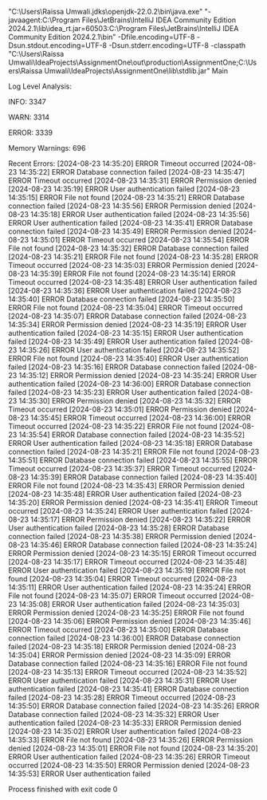"C:\Users\Raissa Umwali\.jdks\openjdk-22.0.2\bin\java.exe" "-javaagent:C:\Program Files\JetBrains\IntelliJ IDEA Community Edition 2024.2.1\lib\idea_rt.jar=60503:C:\Program Files\JetBrains\IntelliJ IDEA Community Edition 2024.2.1\bin" -Dfile.encoding=UTF-8 -Dsun.stdout.encoding=UTF-8 -Dsun.stderr.encoding=UTF-8 -classpath "C:\Users\Raissa Umwali\IdeaProjects\AssignmentOne\out\production\AssignmentOne;C:\Users\Raissa Umwali\IdeaProjects\AssignmentOne\lib\stdlib.jar" Main

Log Level Analysis:

INFO: 3347

WARN: 3314

ERROR: 3339

Memory Warnings: 696

Recent Errors:
[2024-08-23 14:35:20] ERROR Timeout occurred
[2024-08-23 14:35:22] ERROR Database connection failed
[2024-08-23 14:35:47] ERROR Timeout occurred
[2024-08-23 14:35:31] ERROR Permission denied
[2024-08-23 14:35:19] ERROR User authentication failed
[2024-08-23 14:35:15] ERROR File not found
[2024-08-23 14:35:21] ERROR Database connection failed
[2024-08-23 14:35:56] ERROR Permission denied
[2024-08-23 14:35:18] ERROR User authentication failed
[2024-08-23 14:35:56] ERROR User authentication failed
[2024-08-23 14:35:41] ERROR Database connection failed
[2024-08-23 14:35:49] ERROR Permission denied
[2024-08-23 14:35:01] ERROR Timeout occurred
[2024-08-23 14:35:54] ERROR File not found
[2024-08-23 14:35:32] ERROR Database connection failed
[2024-08-23 14:35:21] ERROR File not found
[2024-08-23 14:35:28] ERROR Timeout occurred
[2024-08-23 14:35:03] ERROR Permission denied
[2024-08-23 14:35:39] ERROR File not found
[2024-08-23 14:35:14] ERROR Timeout occurred
[2024-08-23 14:35:48] ERROR User authentication failed
[2024-08-23 14:35:36] ERROR User authentication failed
[2024-08-23 14:35:40] ERROR Database connection failed
[2024-08-23 14:35:50] ERROR File not found
[2024-08-23 14:35:04] ERROR Timeout occurred
[2024-08-23 14:35:07] ERROR Database connection failed
[2024-08-23 14:35:34] ERROR Permission denied
[2024-08-23 14:35:19] ERROR User authentication failed
[2024-08-23 14:35:15] ERROR User authentication failed
[2024-08-23 14:35:49] ERROR User authentication failed
[2024-08-23 14:35:26] ERROR User authentication failed
[2024-08-23 14:35:52] ERROR File not found
[2024-08-23 14:35:40] ERROR User authentication failed
[2024-08-23 14:35:16] ERROR Database connection failed
[2024-08-23 14:35:12] ERROR Permission denied
[2024-08-23 14:35:24] ERROR User authentication failed
[2024-08-23 14:36:00] ERROR Database connection failed
[2024-08-23 14:35:23] ERROR User authentication failed
[2024-08-23 14:35:30] ERROR Permission denied
[2024-08-23 14:35:32] ERROR Timeout occurred
[2024-08-23 14:35:01] ERROR Permission denied
[2024-08-23 14:35:45] ERROR Timeout occurred
[2024-08-23 14:36:00] ERROR Timeout occurred
[2024-08-23 14:35:22] ERROR File not found
[2024-08-23 14:35:54] ERROR Database connection failed
[2024-08-23 14:35:52] ERROR User authentication failed
[2024-08-23 14:35:18] ERROR Database connection failed
[2024-08-23 14:35:21] ERROR File not found
[2024-08-23 14:35:51] ERROR Database connection failed
[2024-08-23 14:35:55] ERROR Timeout occurred
[2024-08-23 14:35:37] ERROR Timeout occurred
[2024-08-23 14:35:39] ERROR Database connection failed
[2024-08-23 14:35:40] ERROR File not found
[2024-08-23 14:35:43] ERROR Permission denied
[2024-08-23 14:35:48] ERROR User authentication failed
[2024-08-23 14:35:20] ERROR Permission denied
[2024-08-23 14:35:41] ERROR Timeout occurred
[2024-08-23 14:35:24] ERROR User authentication failed
[2024-08-23 14:35:17] ERROR Permission denied
[2024-08-23 14:35:22] ERROR User authentication failed
[2024-08-23 14:35:28] ERROR Database connection failed
[2024-08-23 14:35:38] ERROR Permission denied
[2024-08-23 14:35:46] ERROR Database connection failed
[2024-08-23 14:35:24] ERROR Permission denied
[2024-08-23 14:35:15] ERROR Timeout occurred
[2024-08-23 14:35:17] ERROR Timeout occurred
[2024-08-23 14:35:48] ERROR User authentication failed
[2024-08-23 14:35:19] ERROR File not found
[2024-08-23 14:35:04] ERROR Timeout occurred
[2024-08-23 14:35:11] ERROR User authentication failed
[2024-08-23 14:35:24] ERROR File not found
[2024-08-23 14:35:07] ERROR Timeout occurred
[2024-08-23 14:35:08] ERROR User authentication failed
[2024-08-23 14:35:03] ERROR Permission denied
[2024-08-23 14:35:25] ERROR File not found
[2024-08-23 14:35:06] ERROR Permission denied
[2024-08-23 14:35:46] ERROR Timeout occurred
[2024-08-23 14:35:00] ERROR Database connection failed
[2024-08-23 14:36:00] ERROR Database connection failed
[2024-08-23 14:35:18] ERROR Permission denied
[2024-08-23 14:35:04] ERROR Permission denied
[2024-08-23 14:35:09] ERROR Database connection failed
[2024-08-23 14:35:16] ERROR File not found
[2024-08-23 14:35:13] ERROR Timeout occurred
[2024-08-23 14:35:52] ERROR User authentication failed
[2024-08-23 14:35:31] ERROR User authentication failed
[2024-08-23 14:35:41] ERROR Database connection failed
[2024-08-23 14:35:28] ERROR Timeout occurred
[2024-08-23 14:35:50] ERROR Database connection failed
[2024-08-23 14:35:26] ERROR Database connection failed
[2024-08-23 14:35:32] ERROR User authentication failed
[2024-08-23 14:35:33] ERROR Permission denied
[2024-08-23 14:35:02] ERROR User authentication failed
[2024-08-23 14:35:33] ERROR File not found
[2024-08-23 14:35:26] ERROR Permission denied
[2024-08-23 14:35:01] ERROR File not found
[2024-08-23 14:35:20] ERROR User authentication failed
[2024-08-23 14:35:26] ERROR Timeout occurred
[2024-08-23 14:35:50] ERROR Permission denied
[2024-08-23 14:35:53] ERROR User authentication failed

Process finished with exit code 0
